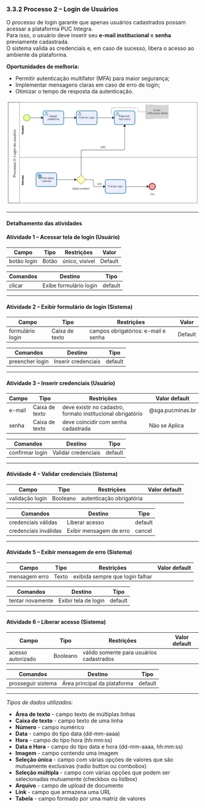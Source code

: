 ### 3.3.2 Processo 2 – Login de Usuários

O processo de login garante que apenas usuários cadastrados possam acessar a plataforma PUC Integra.  
Para isso, o usuário deve inserir seu **e-mail institucional** e **senha** previamente cadastrada.  
O sistema valida as credenciais e, em caso de sucesso, libera o acesso ao ambiente da plataforma.  

**Oportunidades de melhoria:**  
- Permitir autenticação multifator (MFA) para maior segurança;  
- Implementar mensagens claras em caso de erro de login;  
- Otimizar o tempo de resposta da autenticação.  

![PROCESSO 2 - Login de Usuários](../images/p2_login.JPG "Modelo BPMN do Processo 2.")

---

#### Detalhamento das atividades  

#### Atividade 1 – Acessar tela de login (Usuário)

| **Campo**        | **Tipo**        | **Restrições**            | **Valor** |
|-------------------|-----------------|---------------------------|-------------------|
| botão login       | Botão           | único, visível            |       Default            |

| **Comandos**       | **Destino**            | **Tipo**   |
|--------------------|-------------------------|------------|
| clicar             | Exibe formulário login | default    |

---

#### Atividade 2 – Exibir formulário de login (Sistema)

| **Campo**          | **Tipo**        | **Restrições**                               | **Valor** |
|---------------------|-----------------|----------------------------------------------|-------------------|
| formulário login    | Caixa de texto  | campos obrigatórios: e-mail e senha          |       Default            |

| **Comandos**       | **Destino**             | **Tipo**   |
|--------------------|--------------------------|------------|
| preencher login    | Inserir credenciais      | default    |

---

#### Atividade 3 – Inserir credenciais (Usuário)

| **Campo**     | **Tipo**        | **Restrições**                                                | **Valor default** |
|---------------|-----------------|---------------------------------------------------------------|-------------------|
| e-mail        | Caixa de texto  | deve existir no cadastro, formato institucional obrigatório   | @sga.pucminas.br  |
| senha         | Caixa de texto  | deve coincidir com senha cadastrada                           | Não se Aplica     |

| **Comandos**       | **Destino**                  | **Tipo**   |
|--------------------|-------------------------------|------------|
| confirmar login    | Validar credenciais           | default    |

---

#### Atividade 4 – Validar credenciais (Sistema)

| **Campo**            | **Tipo**     | **Restrições**                        | **Valor default** |
|-----------------------|--------------|---------------------------------------|-------------------|
| validação login       | Booleano     | autenticação obrigatória              |                   |

| **Comandos**         | **Destino**                   | **Tipo**   |
|----------------------|--------------------------------|------------|
| credenciais válidas  | Liberar acesso                 | default    |
| credenciais inválidas| Exibir mensagem de erro        | cancel     |

---

#### Atividade 5 – Exibir mensagem de erro (Sistema)

| **Campo**        | **Tipo**      | **Restrições**                       | **Valor default** |
|-------------------|---------------|--------------------------------------|-------------------|
| mensagem erro     | Texto         | exibida sempre que login falhar      |                   |

| **Comandos**       | **Destino**            | **Tipo**   |
|--------------------|-------------------------|------------|
| tentar novamente   | Exibir tela de login    | default    |

---

#### Atividade 6 – Liberar acesso (Sistema)

| **Campo**        | **Tipo**       | **Restrições**                          | **Valor default** |
|-------------------|----------------|-----------------------------------------|-------------------|
| acesso autorizado | Booleano       | válido somente para usuários cadastrados|                   |

| **Comandos**       | **Destino**             | **Tipo**   |
|--------------------|--------------------------|------------|
| prosseguir sistema | Área principal da plataforma | default |
---

_Tipos de dados utilizados:_  

* **Área de texto** - campo texto de múltiplas linhas  
* **Caixa de texto** - campo texto de uma linha  
* **Número** - campo numérico  
* **Data** - campo do tipo data (dd-mm-aaaa)  
* **Hora** - campo do tipo hora (hh:mm:ss)  
* **Data e Hora** - campo do tipo data e hora (dd-mm-aaaa, hh:mm:ss)  
* **Imagem** - campo contendo uma imagem  
* **Seleção única** - campo com várias opções de valores que são mutuamente exclusivas (radio button ou combobox)  
* **Seleção múltipla** - campo com várias opções que podem ser selecionadas mutuamente (checkbox ou listbox)  
* **Arquivo** - campo de upload de documento  
* **Link** - campo que armazena uma URL  
* **Tabela** - campo formado por uma matriz de valores  